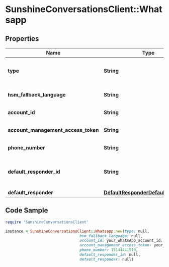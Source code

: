 # SunshineConversationsClient::Whatsapp

## Properties

Name | Type | Description | Notes
------------ | ------------- | ------------- | -------------
**type** | **String** | To configure a WhatsApp integration, use your WhatsApp API Client connection information. Sunshine Conversations can provide WhatsApp API Client hosting for approved brands. See our [WhatsApp guide](https://docs.smooch.io/guide/whatsapp/#whatsapp-api-client) for more details on WhatsApp API Client hosting.  | [optional] [default to &#39;whatsapp&#39;]
**hsm_fallback_language** | **String** | Specify a fallback language to use when sending WhatsApp message template using the short hand syntax. Defaults to en_US. See WhatsApp documentation for more info. | [optional] [default to &#39;en_US&#39;]
**account_id** | **String** | The business ID associated with the WhatsApp account. In combination with accountManagementAccessToken, it’s used for Message Template Reconstruction. | [optional] 
**account_management_access_token** | **String** | An access token associated with the accountId used to query the WhatsApp Account Management API. In combination with accountId, it’s used for Message Template Reconstruction. | [optional] 
**phone_number** | **String** | The phone number that is associated with the deployment of this integration, if one exists. | [optional] [readonly] 
**default_responder_id** | **String** | The default responder ID for the integration. This is the ID of the responder that will be used to send messages to the user. For more information, refer to the &lt;a href&#x3D;\&quot;https://developer.zendesk.com/documentation/conversations/messaging-platform/programmable-conversations/switchboard/#default-integration-assignment\&quot;&gt;Switchboard guide&lt;/a&gt;.  | [optional] 
**default_responder** | [**DefaultResponderDefaultResponder**](DefaultResponderDefaultResponder.md) |  | [optional] 

## Code Sample

```ruby
require 'SunshineConversationsClient'

instance = SunshineConversationsClient::Whatsapp.new(type: null,
                                 hsm_fallback_language: null,
                                 account_id: your_whatsApp_account_id,
                                 account_management_access_token: your_access_token,
                                 phone_number: 15144441919,
                                 default_responder_id: null,
                                 default_responder: null)
```


